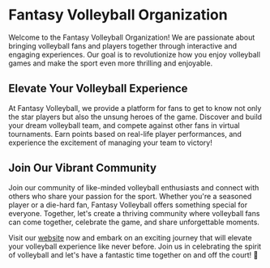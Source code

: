 # Fantasy Volleyball Organization

Welcome to the Fantasy Volleyball Organization! We are passionate about bringing volleyball fans and players together through interactive and engaging experiences. Our goal is to revolutionize how you enjoy volleyball games and make the sport even more thrilling and enjoyable.

## Elevate Your Volleyball Experience

At Fantasy Volleyball, we provide a platform for fans to get to know not only the star players but also the unsung heroes of the game. Discover and build your dream volleyball team, and compete against other fans in virtual tournaments. Earn points based on real-life player performances, and experience the excitement of managing your team to victory!

## Join Our Vibrant Community

Join our community of like-minded volleyball enthusiasts and connect with others who share your passion for the sport. Whether you're a seasoned player or a die-hard fan, Fantasy Volleyball offers something special for everyone. Together, let's create a thriving community where volleyball fans can come together, celebrate the game, and share unforgettable moments.

Visit our [website](https://fantasyvball.github.io) now and embark on an exciting journey that will elevate your volleyball experience like never before. Join us in celebrating the spirit of volleyball and let's have a fantastic time together on and off the court! 🏐
